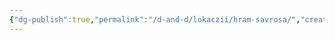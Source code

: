 ```yaml
---
{"dg-publish":true,"permalink":"/d-and-d/lokaczii/hram-savrosa/","created":"2024-02-19T19:15:28.666+03:00","updated":"2023-12-26T14:49:00.333+03:00"}
---
```


